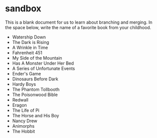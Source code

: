 # sandbox

This is a blank document for us to learn about branching and merging. In the space below, write the name of a favorite book from your childhood.

* Watership Down
* The Dark is Rising
* A Wrinkle in Time
* Fahrenheit 451
* My Side of the Mountain
* Has A Monster Under Her Bed 
* A Series of Unfortunate Events
* Ender's Game
* Dinosaurs Before Dark 
* Hardy Boys
* The Phantom Tollbooth
* The Poisonwood Bible
* Redwall
* Eragon
* The Life of Pi
* The Horse and His Boy
* Nancy Drew
* Animorphs
* The Hobbit
